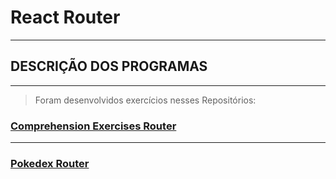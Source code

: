 # React Router

---

## DESCRIÇÃO DOS PROGRAMAS

---

> Foram desenvolvidos exercícios nesses Repositórios: 

### [Comprehension Exercises Router](https://github.com/lucas-da-silva/comprehension-exercises-router)

---

### [Pokedex Router](https://github.com/lucas-da-silva/exercise-pokedex-router)
